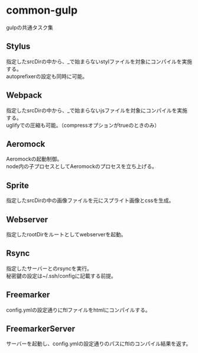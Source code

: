 # common-gulp
gulpの共通タスク集  

## Stylus
指定したsrcDirの中から、_で始まらないstylファイルを対象にコンパイルを実施する。  
autoprefixerの設定も同時に可能。  

## Webpack
指定したsrcDirの中から、_で始まらないjsファイルを対象にコンパイルを実施する。  
uglifyでの圧縮も可能。（compressオプションがtrueのときのみ）

## Aeromock
Aeromockの起動制御。  
node内の子プロセスとしてAeromockのプロセスを立ち上げる。  

## Sprite
指定したsrcDirの中の画像ファイルを元にスプライト画像とcssを生成。  

## Webserver
指定したrootDirをルートとしてwebserverを起動。  

## Rsync
指定したサーバーとのrsyncを実行。  
秘密鍵の設定は~/.ssh/configに記載する前提。  

## Freemarker
config.ymlの設定通りにftlファイルをhtmlにコンパイルする。  

## FreemarkerServer
サーバーを起動し、config.ymlの設定通りのパスにftlのコンパイル結果を返す。  
